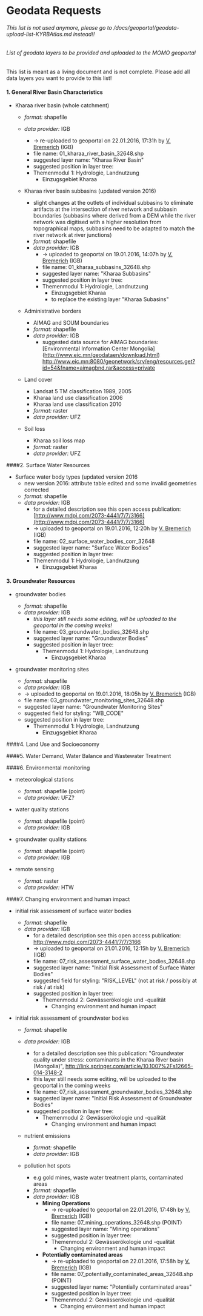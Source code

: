 
# Geodata Requests

###### This list is not used anymore, please go to /docs/geoportal/geodata-upload-list-KYRBAtlas.md instead!!



###### List of geodata layers to be provided and uploaded to the MOMO geoportal
This list is meant as a living document and is not complete. Please add all data layers you want to provide to this list!


#### 1. General River Basin Characteristics
- Kharaa river basin (whole catchment)
  - *format:* shapefile
  - *data provider:* IGB
    -  -> re-uploaded to geoportal on 22.01.2016, 17:31h by [V. Bremerich](https://github.com/vanbremer) (IGB)
    -  file name: 01_kharaa_river_basin_32648.shp
    -  suggested layer name: "Kharaa River Basin"
    -  suggested position in layer tree: 
      - Themenmodul 1: Hydrologie, Landnutzung
        - Einzugsgebiet Kharaa

  - Kharaa river basin subbasins (updated version 2016)
    - slight changes at the outlets of individual subbasins to eliminate artifacts at the intersection of river network and subbasin boundaries (subbasins where derived from a DEM while the river network was digitised with a higher resolution from topographical maps, subbasins need to be adapted to match the river network at river junctions)
    - *format:* shapefile
    - *data provider:* IGB
      -  -> uploaded to geoportal on 19.01.2016, 14:07h by [V. Bremerich](https://github.com/vanbremer) (IGB)
      -  file name: 01_kharaa_subbasins_32648.shp
      -  suggested layer name: "Kharaa Subbasins"
      -  suggested position in layer tree: 
        - Themenmodul 1: Hydrologie, Landnutzung
  	      - Einzugsgebiet Kharaa
  	      - to replace the existing layer "Kharaa Subasins"
  
  - Administrative borders
    - AIMAG and SOUM boundaries
    - *format:* shapefile
    - *data provider:* IGB
      - suggested data source for AIMAG boundaries: [Environmental Information Center Mongolia] (http://www.eic.mn/geodataen/download.html) http://www.eic.mn:8080/geonetwork/srv/eng/resources.get?id=54&fname=aimagbnd.rar&access=private
  
  - Land cover
    - Landsat 5 TM classification 1989, 2005
    - Kharaa land use classification 2006
    - Kharaa land use classification 2010
    - *format:* raster
    - *data provider:* UFZ
    
  - Soil loss
    - Kharaa soil loss map
    - *format:* raster
    - *data provider:* UFZ
  
####2. Surface Water Resources
- Surface water body types (updated version 2016
  - new version 2016: attribute table edited and some invalid geometries corrected
  - *format:* shapefile
  - *data provider:* IGB
    - for a detailed description see this open access publication: [http://www.mdpi.com/2073-4441/7/7/3166](http://www.mdpi.com/2073-4441/7/7/3166)
    -  -> uploaded to geoportal on 19.01.2016, 12:20h by [V. Bremerich](https://github.com/vanbremer) (IGB)
    -  file name: 02_surface_water_bodies_corr_32648
    -  suggested layer name: "Surface Water Bodies"
    -  suggested position in layer tree: 
      - Themenmodul 1: Hydrologie, Landnutzung
        - Einzugsgebiet Kharaa

#### 3. Groundwater Resources

- groundwater bodies
  - *format:* shapefile
  - *data provider:* IGB
    - *this layer still needs some editing, will be uploaded to the geoportal in the coming weeks!*
    - file name: 03_groundwater_bodies_32648.shp
    - suggested layer name: "Groundwater Bodies"
    - suggested position in layer tree: 
      - Themenmodul 1: Hydrologie, Landnutzung
        - Einzugsgebiet Kharaa

- groundwater monitoring sites
  - *format:* shapefile
  - *data provider:* IGB
  -  -> uploaded to geoportal on 19.01.2016, 18:05h by [V. Bremerich](https://github.com/vanbremer) (IGB)
    - file name: 03_groundwater_monitoring_sites_32648.shp
    - suggested layer name: "Groundwater Monitoring Sites"
    - suggested field for styling: "WB_CODE"
    - suggested position in layer tree: 
      - Themenmodul 1: Hydrologie, Landnutzung
        - Einzugsgebiet Kharaa

####4. Land Use and Socioeconomy

####5. Water Demand, Water Balance and Wastewater Treatment

####6. Environmental monitoring
  - meteorological stations
    - *format:* shapefile (point)
    - *data provider:* UFZ?
    
  - water quality stations
    - *format:* shapefile (point)
    - *data provider:* IGB
    
  - groundwater quality stations
    - *format:* shapefile (point)
    - *data provider:* IGB
    
  - remote sensing
    - *format:* raster
    - *data provider:* HTW

####7. Changing environment and human impact

- initial risk assessment of surface water bodies
  - *format:* shapefile
  - *data provider:* IGB
    - for a detailed description see this open access publication: http://www.mdpi.com/2073-4441/7/7/3166
    -  -> uploaded to geoportal on 21.01.2016, 12:15h by [V. Bremerich](https://github.com/vanbremer) (IGB)
    - file name: 07_risk_assessment_surface_water_bodies_32648.shp
    - suggested layer name: "Initial Risk Assessment of Surface Water Bodies"
    - suggested field for styling: "RISK_LEVEL" (not at risk / possibly at risk / at risk) 
    - suggested position in layer tree: 
      - Themenmodul 2: Gewässerökologie und -qualität
        - Changing environment and human impact

- initial risk assessment of groundwater bodies
  - *format:* shapefile
  - *data provider:* IGB
    - for a detailed description see this publication: "Groundwater quality under stress: contaminants in the Kharaa River basin (Mongolia)", http://link.springer.com/article/10.1007%2Fs12665-014-3148-2
    - this layer still needs some editing, will be uploaded to the geoportal in the coming weeks
    - file name: 07_risk_assessment_groundwater_bodies_32648.shp
    - suggested layer name: "Initial Risk Assessment of Groundwater Bodies"
    - suggested position in layer tree: 
      - Themenmodul 2: Gewässerökologie und -qualität
        - Changing environment and human impact

  - nutrient emissions
    - *format:* shapefile
    - *data provider:* IGB
    
  - pollution hot spots
    - e.g gold mines, waste water treatment plants, contaminated areas
    - *format:* shapefile
    - *data provider:* IGB
      - **Mining Operations**
        -  -> re-uploaded to geoportal on 22.01.2016, 17:48h by [V. Bremerich](https://github.com/vanbremer) (IGB)
        -  file name: 07_mining_operations_32648.shp (POINT)
        -  suggested layer name: "Mining operations"
        -  suggested position in layer tree: 
          - Themenmodul 2: Gewässerökologie und -qualität
    	      - Changing environment and human impact
      - **Potentially contaminated areas**
        -  -> re-uploaded to geoportal on 22.01.2016, 17:58h by [V. Bremerich](https://github.com/vanbremer) (IGB)
        -  file name: 07_potentially_contaminated_areas_32648.shp (POINT)
        -  suggested layer name: "Potentially contaminated areas"
        -  suggested position in layer tree: 
          - Themenmodul 2: Gewässerökologie und -qualität
    	      - Changing environment and human impact
